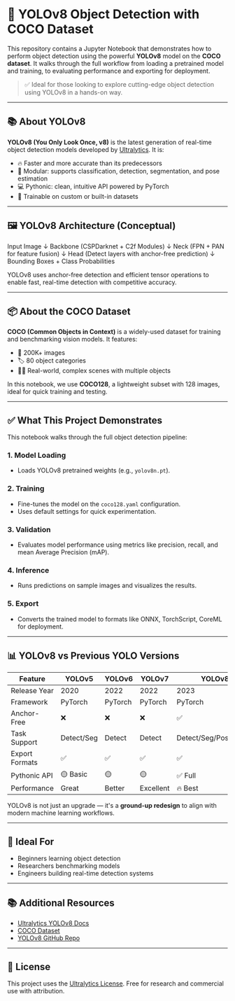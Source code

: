#  🎥 YOLOv8 Object Detection with COCO Dataset

This repository contains a Jupyter Notebook that demonstrates how to perform object detection using the powerful **YOLOv8** model on the **COCO dataset**. It walks through the full workflow from loading a pretrained model and training, to evaluating performance and exporting for deployment.

> ✅ Ideal for those looking to explore cutting-edge object detection using YOLOv8 in a hands-on way.

---

## 📚 About YOLOv8

**YOLOv8 (You Only Look Once, v8)** is the latest generation of real-time object detection models developed by [Ultralytics](https://github.com/ultralytics/ultralytics). It is:

- 🔥 Faster and more accurate than its predecessors  
- 🧩 Modular: supports classification, detection, segmentation, and pose estimation  
- 💻 Pythonic: clean, intuitive API powered by PyTorch  
- 🧠 Trainable on custom or built-in datasets  

---

## 🖼️ YOLOv8 Architecture (Conceptual)

Input Image
↓
Backbone (CSPDarknet + C2f Modules)
↓
Neck (FPN + PAN for feature fusion)
↓
Head (Detect layers with anchor-free prediction)
↓
Bounding Boxes + Class Probabilities


YOLOv8 uses anchor-free detection and efficient tensor operations to enable fast, real-time detection with competitive accuracy.

---

## 📦 About the COCO Dataset

**COCO (Common Objects in Context)** is a widely-used dataset for training and benchmarking vision models. It features:

- 📸 200K+ images  
- 🏷️ 80 object categories  
- 🧍‍♂️ Real-world, complex scenes with multiple objects  

In this notebook, we use **COCO128**, a lightweight subset with 128 images, ideal for quick training and testing.

---

## ✅ What This Project Demonstrates

This notebook walks through the full object detection pipeline:

### 1. Model Loading
- Loads YOLOv8 pretrained weights (e.g., `yolov8n.pt`).

### 2. Training
- Fine-tunes the model on the `coco128.yaml` configuration.
- Uses default settings for quick experimentation.

### 3. Validation
- Evaluates model performance using metrics like precision, recall, and mean Average Precision (mAP).

### 4. Inference
- Runs predictions on sample images and visualizes the results.

### 5. Export
- Converts the trained model to formats like ONNX, TorchScript, CoreML for deployment.

---

## 📊 YOLOv8 vs Previous YOLO Versions

| Feature            | YOLOv5     | YOLOv6     | YOLOv7     | YOLOv8     |
|--------------------|------------|------------|------------|------------|
| Release Year       | 2020       | 2022       | 2022       | 2023       |
| Framework          | PyTorch    | PyTorch    | PyTorch    | PyTorch    |
| Anchor-Free        | ❌         | ❌         | ❌         | ✅         |
| Task Support       | Detect/Seg | Detect     | Detect     | Detect/Seg/Pose/Class |
| Export Formats     | ✅         | ✅         | ✅         | ✅         |
| Pythonic API       | 🟡 Basic   | 🟡         | 🟡         | ✅ Full     |
| Performance        | Great      | Better     | Excellent  | 🔥 Best     |

YOLOv8 is not just an upgrade — it's a **ground-up redesign** to align with modern machine learning workflows.

---

## 🧠 Ideal For

- Beginners learning object detection  
- Researchers benchmarking models  
- Engineers building real-time detection systems  

---

## 📚 Additional Resources

- [Ultralytics YOLOv8 Docs](https://docs.ultralytics.com)  
- [COCO Dataset](https://cocodataset.org)  
- [YOLOv8 GitHub Repo](https://github.com/ultralytics/ultralytics)  

---

## 🧾 License

This project uses the [Ultralytics License](https://github.com/ultralytics/ultralytics/blob/main/LICENSE). Free for research and commercial use with attribution.

